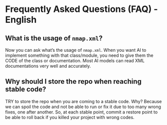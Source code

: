 # Frequently Asked Questions (FAQ) - English

## What is the usage of `nmap.xml`?
Now you can ask what’s the usage of `nmap.xml`. When you want AI to implement something with that class/module, you need to give them the CODE of the class or documentation. Most AI models can read XML documentations very well and accurately.

## Why should I store the repo when reaching stable code?
TRY to store the repo when you are coming to a stable code. Why? Because we can spoil the code and not be able to run or fix it due to too many wrong fixes, one after another. So, at each stable point, commit a restore point to be able to roll back if you killed your project with wrong codes.